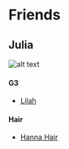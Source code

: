# Friends

## Julia
![alt text](https://github.com/DonRP/BBS-3D/blob/master/Characters/Friends/Julia.png "Julia")
#### G3
- [Lilah](https://www.daz3d.com/lilah-for-genesis-3-female)
#### Hair
- [Hanna Hair](https://www.daz3d.com/hanna-hair-for-genesis-3-female-s-genesis-2-female-s-and-victoria-4)
